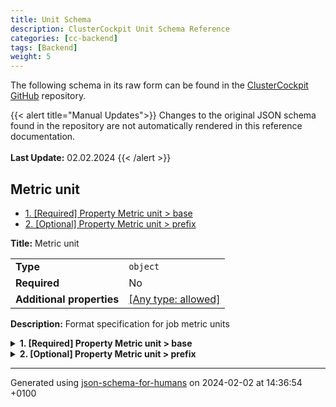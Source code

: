 ```yaml
---
title: Unit Schema
description: ClusterCockpit Unit Schema Reference
categories: [cc-backend]
tags: [Backend]
weight: 5
---
```


The following schema in its raw form can be found in the [ClusterCockpit GitHub](https://github.com/ClusterCockpit/cc-backend/tree/master/pkg/schema/schemas) repository.

{{< alert title="Manual Updates">}}
  Changes to the original JSON schema found in the repository are not automatically rendered in this reference documentation.</br></br>
  **Last Update:** 02.02.2024
{{< /alert >}}

## Metric unit

- [1. [Required] Property Metric unit > base](#base)
- [2. [Optional] Property Metric unit > prefix](#prefix)

**Title:** Metric unit

|                           |                                                                           |
| ------------------------- | ------------------------------------------------------------------------- |
| **Type**                  | `object`                                                                  |
| **Required**              | No                                                                        |
| **Additional properties** | [[Any type: allowed]](# "Additional Properties of any type are allowed.") |

**Description:** Format specification for job metric units

<details>
<summary>
<strong> <a name="base"></a>1. [Required] Property Metric unit > base</strong>  

</summary>
<blockquote>

|              |                    |
| ------------ | ------------------ |
| **Type**     | `enum (of string)` |
| **Required** | Yes                |

**Description:** Metric base unit

Must be one of:
* "B"
* "F"
* "B/s"
* "F/s"
* "CPI"
* "IPC"
* "Hz"
* "W"
* "°C"
* ""

</blockquote>
</details>

<details>
<summary>
<strong> <a name="prefix"></a>2. [Optional] Property Metric unit > prefix</strong>  

</summary>
<blockquote>

|              |                    |
| ------------ | ------------------ |
| **Type**     | `enum (of string)` |
| **Required** | No                 |

**Description:** Unit prefix

Must be one of:
* "K"
* "M"
* "G"
* "T"
* "P"
* "E"

</blockquote>
</details>

----------------------------------------------------------------------------------------------------------------------------
Generated using [json-schema-for-humans](https://github.com/coveooss/json-schema-for-humans) on 2024-02-02 at 14:36:54 +0100